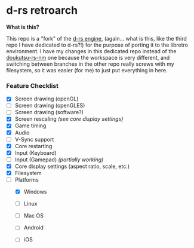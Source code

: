 # d-rs retroarch

**What is this?**

This repo is a "fork" of the [d-rs engine](https://github.com/doukutsu-rs/doukutsu-rs), (again... what is this, like the third repo I have dedicated to d-rs?!) for the purpose of porting it to the libretro environment. I have my changes in this dedicated repo instead of the [doukutsu-rs-nm](https://github.com/DrGlaucous/doukutsu-rs-nm) one because the workspace is very different, and switching between branches in the other repo really screws with my filesystem, so it was easier (for me) to just put everything in here.

### Feature Checklist
- [x] Screen drawing (openGL)
- [ ] Screen drawing (openGLES)
- [ ] Screen drawing (software?)
- [x] Screen rescaling *(see core display settings)*
- [x] Game timing
- [x] Audio
- [ ] V-Sync support
- [x] Core restarting
- [x] Input (Keyboard)
- [ ] Input (Gamepad) *(partially working)* 
- [x] Core display settings (aspect ratio, scale, etc.)
- [x] Filesystem
- [ ] Platforms
  - [x] Windows
  - [ ] Linux
  - [ ] Mac OS
  - [ ] Android
  - [ ] iOS

